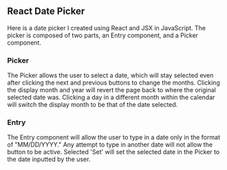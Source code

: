 ## React Date Picker
Here is a date picker I created using React and JSX in JavaScript.
The picker is composed of two parts, an Entry component, and a Picker component.
### Picker
The Picker allows the user to select a date, which will stay selected even after clicking the next and previous buttons to change the months.
Clicking the display month and year will revert the page back to where the original selected date was.
Clicking a day in a different month within the calendar will switch the display month to be that of the date selected.
### Entry
The Entry component will allow the user to type in a date only in the format of "MM/DD/YYYY." Any attempt to type in another date will not allow the button to be active. 
Selected 'Set' will set the selected date in the Picker to the date inputted by the user. 
